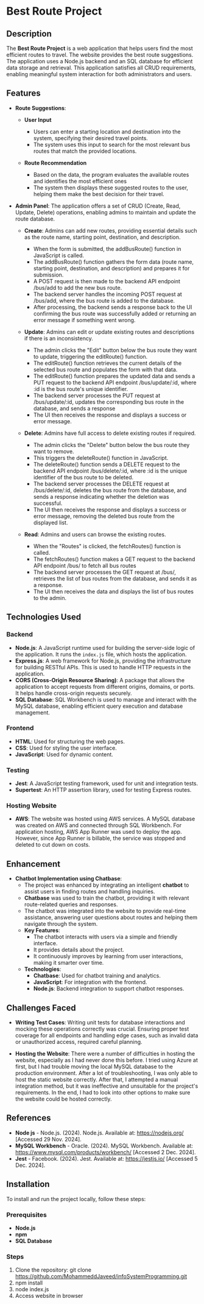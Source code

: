 # Best Route Project

## Description

The **Best Route Project** is a web application that helps users find the most efficient routes to travel. The website provides the best route suggestions. The application uses a Node.js backend and an SQL database for efficient data storage and retrieval. This application satisfies all CRUD requirements, enabling meaningful system interaction for both administrators and users.

## Features

- **Route Suggestions**:
  - **User Input** 
      - Users can enter a starting location and destination into the system, specifying their desired travel points.
      - The system uses this input to search for the most relevant bus routes that match the provided locations.

  - **Route Recommendation**
      - Based on the data, the program evaluates the available routes and identifies the most efficient ones 
      - The system then displays these suggested routes to the user, helping them make the best decision for their travel.

- **Admin Panel**: The application offers a set of CRUD (Create, Read, Update, Delete) operations, enabling admins to maintain and update the route database.

  - **Create**: Admins can add new routes, providing essential details such as the route name, starting point, destination, and description.
    - When the form is submitted, the addBusRoute() function in JavaScript is called.
    - The addBusRoute() function gathers the form data (route name, starting point, destination, and description) and prepares it for submission.
    - A POST request is then made to the backend API endpoint /bus/add to add the new bus route.
    - The backend server handles the incoming POST request at /bus/add, where the bus route is added to the database.
    - After processing, the backend sends a response back to the UI confirming the bus route was successfully added or returning an error message if something went wrong.

  - **Update**: Admins can edit or update existing routes and descriptions if there is an inconsistency.
    - The admin clicks the "Edit" button below the bus route they want to update, triggering the editRoute() function.
    - The editRoute() function retrieves the current details of the selected bus route and populates the form with that data.
    - The editRoute() function prepares the updated data and sends a PUT request to the backend API endpoint /bus/update/:id, where :id is the bus route's unique identifier.
    - The backend server processes the PUT request at /bus/update/:id, updates the corresponding bus route in the database, and sends a response
    - The UI then receives the response and displays a success or error message.

  - **Delete**: Admins have full access to delete existing routes if required.
    - The admin clicks the "Delete" button below the bus route they want to remove.
    - This triggers the deleteRoute() function in JavaScript.
    - The deleteRoute() function sends a DELETE request to the backend API endpoint /bus/delete/:id, where :id is the unique identifier of the bus route to be deleted.
    - The backend server processes the DELETE request at /bus/delete/:id, deletes the bus route from the database, and sends a response indicating whether the deletion was successful.
    - The UI then receives the response and displays a success or error message, removing the deleted bus route from the displayed list.

  - **Read**: Admins and users can browse the existing routes.
    - When the "Routes" is clicked, the fetchRoutes() function is called.
    - The fetchRoutes() function makes a GET request to the backend API endpoint /bus/ to fetch all bus routes
    - The backend server processes the GET request at /bus/, retrieves the list of bus routes from the database, and sends it as a response.
    - The UI then receives the data and displays the list of bus routes to the admin.

## Technologies Used

### Backend

- **Node.js**: A JavaScript runtime used for building the server-side logic of the application. It runs the `index.js` file, which hosts the application.
- **Express.js**: A web framework for Node.js, providing the infrastructure for building RESTful APIs. This is used to handle HTTP requests in the application.
- **CORS (Cross-Origin Resource Sharing)**: A package that allows the application to accept requests from different origins, domains, or ports. It helps handle cross-origin requests securely.
- **SQL Database**: SQL Workbench is used to manage and interact with the MySQL database, enabling efficient query execution and database management.

### Frontend

- **HTML**: Used for structuring the web pages.
- **CSS**: Used for styling the user interface.
- **JavaScript**: Used for dynamic content.

### Testing

- **Jest**: A JavaScript testing framework, used for unit and integration tests.
- **Supertest**: An HTTP assertion library, used for testing Express routes.

### Hosting Website

- **AWS**: The website was hosted using AWS services. A MySQL database was created on AWS and connected through SQL Workbench. For application hosting, AWS App Runner was used to deploy the app. However, since App Runner is billable, the service was stopped and deleted to cut down on costs.

## Enhancement

- **Chatbot Implementation using Chatbase**:
  - The project was enhanced by integrating an intelligent **chatbot** to assist users in finding routes and handling inquiries.
  - **Chatbase** was used to train the chatbot, providing it with relevant route-related queries and responses.
  - The chatbot was integrated into the website to provide real-time assistance, answering user questions about routes and helping them navigate through the system.
  - **Key Features**:
    - The chatbot interacts with users via a simple and friendly interface.
    - It provides details about the project.
    - It continuously improves by learning from user interactions, making it smarter over time.
  - **Technologies**:
    - **Chatbase**: Used for chatbot training and analytics.
    - **JavaScript**: For integration with the frontend.
    - **Node.js**: Backend integration to support chatbot responses.

## Challenges Faced

- **Writing Test Cases**: Writing unit tests for database interactions and mocking these operations correctly was crucial. Ensuring proper test coverage for all endpoints and handling edge cases, such as invalid data or unauthorized access, required careful planning.

- **Hosting the Website**: There were a number of difficulties in hosting the website, especially as I had never done this before. I tried using Azure at first, but I had trouble moving the local MySQL database to the production environment. After a lot of troubleshooting, I was only able to host the static website correctly. After that, I attempted a manual integration method, but it was ineffective and unsuitable for the project's requirements. In the end, I had to look into other options to make sure the website could be hosted correctly.

## References

- **Node js** - Node.js. (2024). Node.js. Available at: https://nodejs.org/ [Accessed 29 Nov. 2024].
- **MySQL Workbench** - Oracle. (2024). MySQL Workbench. Available at: https://www.mysql.com/products/workbench/ [Accessed 2 Dec. 2024].
- **Jest** - Facebook. (2024). Jest. Available at: https://jestjs.io/ [Accessed 5 Dec. 2024].

## Installation

To install and run the project locally, follow these steps:

### Prerequisites

- **Node.js**
- **npm**
- **SQL Database**

### Steps

1. Clone the repository:
   git clone https://github.com/MohammeddJaveed/infoSystemProgramming.git
2. npm install
3. node index.js
4. Access website in browser
